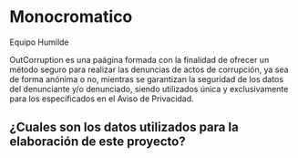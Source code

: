 # Monocromatico
Equipo Humilde

OutCorruption es una paágina formada con la finalidad de ofrecer un método seguro para realizar las denuncias de actos de corrupción, ya sea de forma anónima o no, mientras 
se garantizan la seguridad de los datos del denunciante y/o denunciado, siendo utilizados única y exclusivamente para los específicados en el Aviso de Privacidad. 

¿Cuales son los datos utilizados para la elaboración de este proyecto?  
  - 

